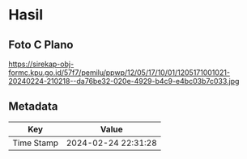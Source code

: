 # Hasil

## Foto C Plano

https://sirekap-obj-formc.kpu.go.id/57f7/pemilu/ppwp/12/05/17/10/01/1205171001021-20240224-210218--da76be32-020e-4929-b4c9-e4bc03b7c033.jpg


## Metadata

| Key        | Value               |
| ---------- | ------------------- |
| Time Stamp | 2024-02-24 22:31:28 |



